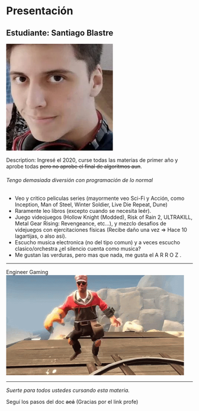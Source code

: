 # Presentación

## Estudiante: Santiago Blastre

![mi foto](profilepicture.webp)



Description: Ingresé el 2020, curse todas las materias de primer año y aprobe todas ~~pero no aprobe el final de algoritmos aun~~.

###### Tengo demasiada diversión con programación de lo normal

* Veo y critico peliculas series (mayormente veo Sci-Fi y Acción, como Inception, Man of Steel, Winter Soldier, Live Die Repeat, Dune)
* Raramente leo libros (excepto cuando se necesita leér).
* Juego videojuegos (Hollow Knight (Modded), Risk of Rain 2, ULTRAKILL, Metal Gear Rising: Revengeance, etc...), y mezclo desafios de videjuegos con ejercitaciones físicas (Recibe daño una vez => Hace 10 lagartijas, o also asi).
* Escucho musica electronica (no del tipo comun) y a veces escucho clasico/orchestra ¿el silencio cuenta como musica?
* Me gustan las verduras, pero mas que nada, me gusta el A R R O Z .

--------------------------------
Engineer Gaming
![engineergaming](engineer_gaming.gif)

--------------------------------

_Suerte para todos ustedes cursando esta materia._

Seguí los pasos del doc ~~acá~~ (Gracias por el link profe)